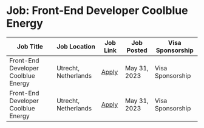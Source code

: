 # Job: Front-End Developer Coolblue Energy

| Job Title | Job Location | Job Link | Job Posted | Visa Sponsorship |
| --- | --- | --- | --- | --- |
| Front-End Developer Coolblue Energy | Utrecht, Netherlands | [Apply](https://www.careersatcoolblue.com/vacancies/front-end-developer-coolblue-energy/) | May 31, 2023 | Visa Sponsorship |
| Front-End Developer Coolblue Energy | Utrecht, Netherlands | [Apply](https://www.careersatcoolblue.com/vacancies/front-end-developer-coolblue-energy/) | May 31, 2023 | Visa Sponsorship |
